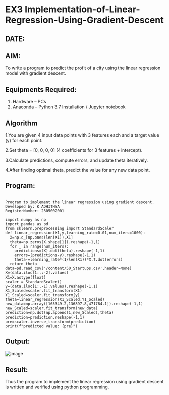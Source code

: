 # EX3 Implementation-of-Linear-Regression-Using-Gradient-Descent
## DATE:
## AIM:
To write a program to predict the profit of a city using the linear regression model with gradient descent.

## Equipments Required:
1. Hardware – PCs
2. Anaconda – Python 3.7 Installation / Jupyter notebook

## Algorithm
1.You are given 4 input data points with 3 features each and a target value (y) for each point.

2.Set theta = [0, 0, 0, 0] (4 coefficients for 3 features + intercept).

3.Calculate predictions, compute errors, and update theta iteratively.

4.After finding optimal theta, predict the value for any new data point.

## Program:
```

Program to implement the linear regression using gradient descent.
Developed by: K ADHITHYA
RegisterNumber: 2305002001

```
```
import numpy as np
import pandas as pd
from sklearn.preprocessing import StandardScaler
def linear_regression(X1,y,learning_rate=0.01,num_iters=1000):
  X=np.c_[np.ones(len(X1)),X1]
  theta=np.zeros(X.shape[1]).reshape(-1,1)
  for _ in range(num_iters):
    predictions=(X).dot(theta).reshape(-1,1)
    errors=(predictions-y).reshape(-1,1)
    theta-=learning_rate*(1/len(X1))*X.T.dot(errors)
  return theta  
data=pd.read_csv('/content/50_Startups.csv',header=None)
X=(data.iloc[1:,:-2].values)
X1=X.astype(float)
scaler = StandardScaler()
y=(data.iloc[1:,-1].values).reshape(-1,1)
X1_Scaled=scaler.fit_transform(X1)
Y1_Scaled=scaler.fit_transform(y)
theta=linear_regression(X1_Scaled,Y1_Scaled)
new_data=np.array([165349.2,136897.8,471784.1]).reshape(-1,1)
new_Scaled=scaler.fit_transform(new_data)
prediction=np.dot(np.append(1,new_Scaled),theta)
prediction=prediction.reshape(-1,1)
pre=scaler.inverse_transform(prediction)
print(f"predicted value: {pre}")
```

## Output:

![image](https://github.com/user-attachments/assets/cf046b98-000a-4ad1-9b7d-87bc1d565e8e)


## Result:
Thus the program to implement the linear regression using gradient descent is written and verified using python programming.

